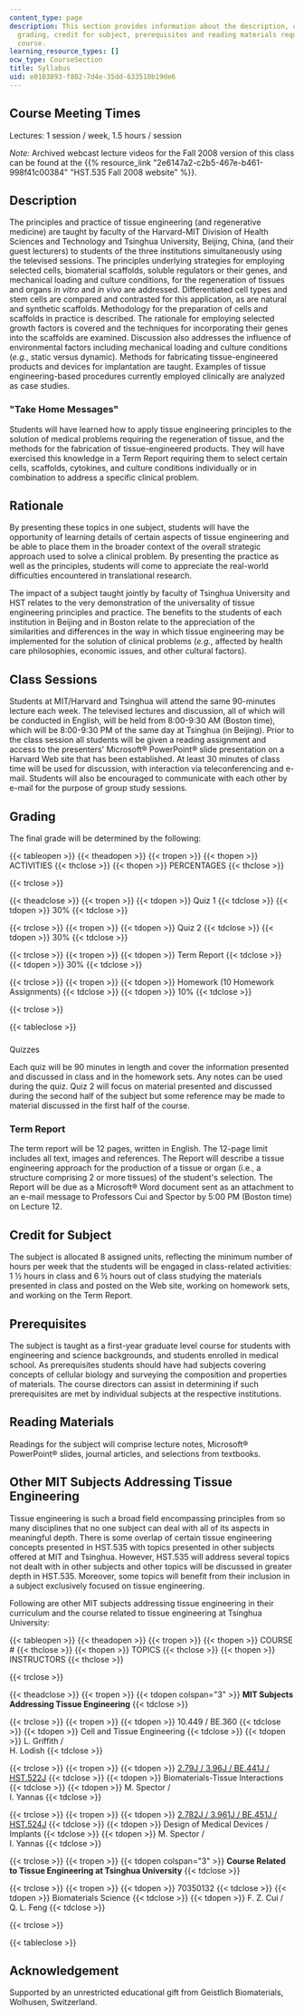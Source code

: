 ```yaml
---
content_type: page
description: This section provides information about the description, class sessions,
  grading, credit for subject, prerequisites and reading materials required for the
  course.
learning_resource_types: []
ocw_type: CourseSection
title: Syllabus
uid: e0103893-f802-7d4e-35dd-633510b19de6
---
```


Course Meeting Times
--------------------

Lectures: 1 session / week, 1.5 hours / session

_Note:_ Archived webcast lecture videos for the Fall 2008 version of this class can be found at the {{% resource_link "2e6147a2-c2b5-467e-b461-998f41c00384" "HST.535 Fall 2008 website" %}}.

Description
-----------

The principles and practice of tissue engineering (and regenerative medicine) are taught by faculty of the Harvard-MIT Division of Health Sciences and Technology and Tsinghua University, Beijing, China, (and their guest lecturers) to students of the three institutions simultaneously using the televised sessions. The principles underlying strategies for employing selected cells, biomaterial scaffolds, soluble regulators or their genes, and mechanical loading and culture conditions, for the regeneration of tissues and organs _in vitro_ and _in vivo_ are addressed. Differentiated cell types and stem cells are compared and contrasted for this application, as are natural and synthetic scaffolds. Methodology for the preparation of cells and scaffolds in practice is described. The rationale for employing selected growth factors is covered and the techniques for incorporating their genes into the scaffolds are examined. Discussion also addresses the influence of environmental factors including mechanical loading and culture conditions (_e.g._, static versus dynamic). Methods for fabricating tissue-engineered products and devices for implantation are taught. Examples of tissue engineering-based procedures currently employed clinically are analyzed as case studies.

### "Take Home Messages"

Students will have learned how to apply tissue engineering principles to the solution of medical problems requiring the regeneration of tissue, and the methods for the fabrication of tissue-engineered products. They will have exercised this knowledge in a Term Report requiring them to select certain cells, scaffolds, cytokines, and culture conditions individually or in combination to address a specific clinical problem.

Rationale
---------

By presenting these topics in one subject, students will have the opportunity of learning details of certain aspects of tissue engineering and be able to place them in the broader context of the overall strategic approach used to solve a clinical problem. By presenting the practice as well as the principles, students will come to appreciate the real-world difficulties encountered in translational research.

The impact of a subject taught jointly by faculty of Tsinghua University and HST relates to the very demonstration of the universality of tissue engineering principles and practice. The benefits to the students of each institution in Beijing and in Boston relate to the appreciation of the similarities and differences in the way in which tissue engineering may be implemented for the solution of clinical problems (_e.g._, affected by health care philosophies, economic issues, and other cultural factors).

Class Sessions
--------------

Students at MIT/Harvard and Tsinghua will attend the same 90-minutes lecture each week. The televised lectures and discussion, all of which will be conducted in English, will be held from 8:00-9:30 AM (Boston time), which will be 8:00-9:30 PM of the same day at Tsinghua (in Beijing). Prior to the class session all students will be given a reading assignment and access to the presenters' Microsoft® PowerPoint® slide presentation on a Harvard Web site that has been established. At least 30 minutes of class time will be used for discussion, with interaction via teleconferencing and e-mail. Students will also be encouraged to communicate with each other by e-mail for the purpose of group study sessions.

Grading
-------

The final grade will be determined by the following:

{{< tableopen >}}
{{< theadopen >}}
{{< tropen >}}
{{< thopen >}}
ACTIVITIES
{{< thclose >}}
{{< thopen >}}
PERCENTAGES
{{< thclose >}}

{{< trclose >}}

{{< theadclose >}}
{{< tropen >}}
{{< tdopen >}}
Quiz 1
{{< tdclose >}}
{{< tdopen >}}
30%
{{< tdclose >}}

{{< trclose >}}
{{< tropen >}}
{{< tdopen >}}
Quiz 2
{{< tdclose >}}
{{< tdopen >}}
30%
{{< tdclose >}}

{{< trclose >}}
{{< tropen >}}
{{< tdopen >}}
Term Report
{{< tdclose >}}
{{< tdopen >}}
30%
{{< tdclose >}}

{{< trclose >}}
{{< tropen >}}
{{< tdopen >}}
Homework (10 Homework Assignments)
{{< tdclose >}}
{{< tdopen >}}
10%
{{< tdclose >}}

{{< trclose >}}

{{< tableclose >}}

###   
Quizzes

Each quiz will be 90 minutes in length and cover the information presented and discussed in class and in the homework sets. Any notes can be used during the quiz. Quiz 2 will focus on material presented and discussed during the second half of the subject but some reference may be made to material discussed in the first half of the course.

### Term Report

The term report will be 12 pages, written in English. The 12-page limit includes all text, images and references. The Report will describe a tissue engineering approach for the production of a tissue or organ (i.e., a structure comprising 2 or more tissues) of the student's selection. The Report will be due as a Microsoft® Word document sent as an attachment to an e-mail message to Professors Cui and Spector by 5:00 PM (Boston time) on Lecture 12.

Credit for Subject
------------------

The subject is allocated 8 assigned units, reflecting the minimum number of hours per week that the students will be engaged in class-related activities: 1 ½ hours in class and 6 ½ hours out of class studying the materials presented in class and posted on the Web site, working on homework sets, and working on the Term Report.

Prerequisites
-------------

The subject is taught as a first-year graduate level course for students with engineering and science backgrounds, and students enrolled in medical school. As prerequisites students should have had subjects covering concepts of cellular biology and surveying the composition and properties of materials. The course directors can assist in determining if such prerequisites are met by individual subjects at the respective institutions.

Reading Materials
-----------------

Readings for the subject will comprise lecture notes, Microsoft® PowerPoint® slides, journal articles, and selections from textbooks.

Other MIT Subjects Addressing Tissue Engineering
------------------------------------------------

Tissue engineering is such a broad field encompassing principles from so many disciplines that no one subject can deal with all of its aspects in meaningful depth. There is some overlap of certain tissue engineering concepts presented in HST.535 with topics presented in other subjects offered at MIT and Tsinghua. However, HST.535 will address several topics not dealt with in other subjects and other topics will be discussed in greater depth in HST.535. Moreover, some topics will benefit from their inclusion in a subject exclusively focused on tissue engineering.

Following are other MIT subjects addressing tissue engineering in their curriculum and the course related to tissue engineering at Tsinghua University:

{{< tableopen >}}
{{< theadopen >}}
{{< tropen >}}
{{< thopen >}}
COURSE #
{{< thclose >}}
{{< thopen >}}
TOPICS
{{< thclose >}}
{{< thopen >}}
INSTRUCTORS
{{< thclose >}}

{{< trclose >}}

{{< theadclose >}}
{{< tropen >}}
{{< tdopen colspan="3" >}}
**MIT Subjects Addressing Tissue Engineering**
{{< tdclose >}}

{{< trclose >}}
{{< tropen >}}
{{< tdopen >}}
10.449 / BE.360
{{< tdclose >}}
{{< tdopen >}}
Cell and Tissue Engineering
{{< tdclose >}}
{{< tdopen >}}
L. Griffith /  
H. Lodish
{{< tdclose >}}

{{< trclose >}}
{{< tropen >}}
{{< tdopen >}}
[2.79J / 3.96J / BE.441J / HST.522J](/courses/20-441j-biomaterials-tissue-interactions-fall-2009)
{{< tdclose >}}
{{< tdopen >}}
Biomaterials-Tissue Interactions
{{< tdclose >}}
{{< tdopen >}}
M. Spector /  
I. Yannas
{{< tdclose >}}

{{< trclose >}}
{{< tropen >}}
{{< tdopen >}}
[2.782J / 3.961J / BE.451J / HST.524J](/courses/2-782j-design-of-medical-devices-and-implants-spring-2006)
{{< tdclose >}}
{{< tdopen >}}
Design of Medical Devices / Implants
{{< tdclose >}}
{{< tdopen >}}
M. Spector /  
I. Yannas
{{< tdclose >}}

{{< trclose >}}
{{< tropen >}}
{{< tdopen colspan="3" >}}
**Course Related to Tissue Engineering at Tsinghua University**
{{< tdclose >}}

{{< trclose >}}
{{< tropen >}}
{{< tdopen >}}
70350132
{{< tdclose >}}
{{< tdopen >}}
Biomaterials Science
{{< tdclose >}}
{{< tdopen >}}
F. Z. Cui /  
Q. L. Feng
{{< tdclose >}}

{{< trclose >}}

{{< tableclose >}}

  
Acknowledgement
------------------

Supported by an unrestricted educational gift from Geistlich Biomaterials, Wolhusen, Switzerland.